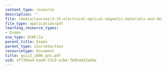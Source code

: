 ```yaml
---
content_type: resource
description: ''
file: /media/courses/3-15-electrical-optical-magnetic-materials-and-devices-fall-2006/af73bbe4bae8531de2b4fb85a823abba_quiz2_2006_qns.pdf
file_type: application/pdf
learning_resource_types:
- Exams
ocw_type: OCWFile
parent_title: Exams
parent_type: CourseSection
resourcetype: Document
title: quiz2_2006_qns.pdf
uid: af73bbe4-bae8-531d-e2b4-fb85a823abba
---
```

